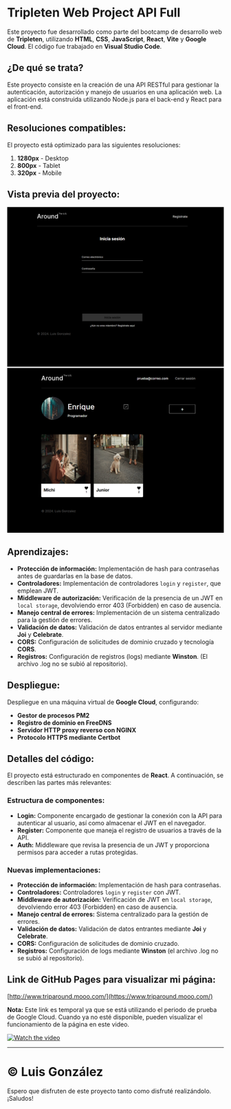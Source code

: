 # Tripleten Web Project API Full

Este proyecto fue desarrollado como parte del bootcamp de desarrollo web de **Tripleten**, utilizando **HTML**, **CSS**, **JavaScript**, **React**, **Vite** y **Google Cloud**. El código fue trabajado en **Visual Studio Code**.

## ¿De qué se trata?

Este proyecto consiste en la creación de una API RESTful para gestionar la autenticación, autorización y manejo de usuarios en una aplicación web. La aplicación está construida utilizando Node.js para el back-end y React para el front-end.

## Resoluciones compatibles:

El proyecto está optimizado para las siguientes resoluciones:

1. **1280px** - Desktop
2. **800px** - Tablet
3. **320px** - Mobile

## Vista previa del proyecto:

![Vista previa 1](./images/web_api_full2.png)
![Vista previa 2](./images/web_api_full1.png)

## Aprendizajes:

- **Protección de información:** Implementación de hash para contraseñas antes de guardarlas en la base de datos.
- **Controladores:** Implementación de controladores `login` y `register`, que emplean JWT.
- **Middleware de autorización:** Verificación de la presencia de un JWT en `local storage`, devolviendo error 403 (Forbidden) en caso de ausencia.
- **Manejo central de errores:** Implementación de un sistema centralizado para la gestión de errores.
- **Validación de datos:** Validación de datos entrantes al servidor mediante **Joi** y **Celebrate**.
- **CORS:** Configuración de solicitudes de dominio cruzado y tecnología **CORS**.
- **Registros:** Configuración de registros (logs) mediante **Winston**. (El archivo .log no se subió al repositorio).

## Despliegue:

Despliegue en una máquina virtual de **Google Cloud**, configurando:

- **Gestor de procesos PM2**
- **Registro de dominio en FreeDNS**
- **Servidor HTTP proxy reverso con NGINX**
- **Protocolo HTTPS mediante Certbot**

## Detalles del código:

El proyecto está estructurado en componentes de **React**. A continuación, se describen las partes más relevantes:

### Estructura de componentes:

- **Login:** Componente encargado de gestionar la conexión con la API para autenticar al usuario, así como almacenar el JWT en el navegador.
- **Register:** Componente que maneja el registro de usuarios a través de la API.
- **Auth:** Middleware que revisa la presencia de un JWT y proporciona permisos para acceder a rutas protegidas.

### Nuevas implementaciones:

- **Protección de información:** Implementación de hash para contraseñas.
- **Controladores:** Controladores `login` y `register` con JWT.
- **Middleware de autorización:** Verificación de JWT en `local storage`, devolviendo error 403 (Forbidden) en caso de ausencia.
- **Manejo central de errores:** Sistema centralizado para la gestión de errores.
- **Validación de datos:** Validación de datos entrantes mediante **Joi** y **Celebrate**.
- **CORS:** Configuración de solicitudes de dominio cruzado.
- **Registros:** Configuración de logs mediante **Winston** (el archivo .log no se subió al repositorio).

## Link de GitHub Pages para visualizar mi página:

[http://www.triparound.mooo.com/](https://www.triparound.mooo.com/)

**Nota:** Este link es temporal ya que se está utilizando el periodo de prueba de Google Cloud. Cuando ya no esté disponible, pueden visualizar el funcionamiento de la página en este video.

[![Watch the video](http://img.youtube.com/vi/WeMoGTPZ2Yw/0.jpg)](https://youtu.be/WeMoGTPZ2Yw)

---

# © Luis González

Espero que disfruten de este proyecto tanto como disfruté realizándolo. ¡Saludos!
